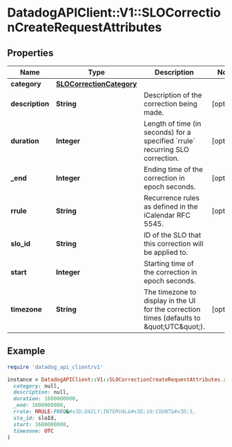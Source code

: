# DatadogAPIClient::V1::SLOCorrectionCreateRequestAttributes

## Properties

| Name            | Type                                                  | Description                                                                                 | Notes      |
| --------------- | ----------------------------------------------------- | ------------------------------------------------------------------------------------------- | ---------- |
| **category**    | [**SLOCorrectionCategory**](SLOCorrectionCategory.md) |                                                                                             |            |
| **description** | **String**                                            | Description of the correction being made.                                                   | [optional] |
| **duration**    | **Integer**                                           | Length of time (in seconds) for a specified &#x60;rrule&#x60; recurring SLO correction.     | [optional] |
| **\_end**       | **Integer**                                           | Ending time of the correction in epoch seconds.                                             | [optional] |
| **rrule**       | **String**                                            | Recurrence rules as defined in the iCalendar RFC 5545.                                      | [optional] |
| **slo_id**      | **String**                                            | ID of the SLO that this correction will be applied to.                                      |            |
| **start**       | **Integer**                                           | Starting time of the correction in epoch seconds.                                           |            |
| **timezone**    | **String**                                            | The timezone to display in the UI for the correction times (defaults to \&quot;UTC\&quot;). | [optional] |

## Example

```ruby
require 'datadog_api_client/v1'

instance = DatadogAPIClient::V1::SLOCorrectionCreateRequestAttributes.new(
  category: null,
  description: null,
  duration: 1600000000,
  _end: 1600000000,
  rrule: RRULE:FREQ&#x3D;DAILY;INTERVAL&#x3D;10;COUNT&#x3D;5,
  slo_id: sloId,
  start: 1600000000,
  timezone: UTC
)
```
